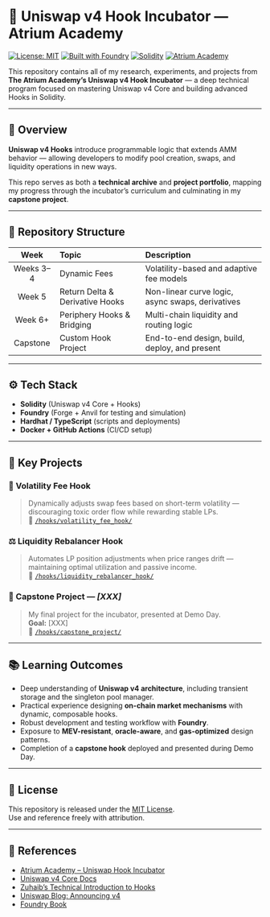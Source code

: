 # 🦄 Uniswap v4 Hook Incubator — Atrium Academy

[![License: MIT](https://img.shields.io/badge/License-MIT-blue.svg)](LICENSE)
[![Built with Foundry](https://img.shields.io/badge/Built%20with-Foundry-orange.svg)](https://book.getfoundry.sh/)
[![Solidity](https://img.shields.io/badge/Solidity-%5E0.8.25-lightgrey)](https://soliditylang.org/)
[![Atrium Academy](https://img.shields.io/badge/Atrium-Academy-6E56CF)](https://atrium.academy/uniswap)

This repository contains all of my research, experiments, and projects from **The Atrium Academy’s Uniswap v4 Hook Incubator** — a deep technical program focused on mastering Uniswap v4 Core and building advanced Hooks in Solidity.

---

## 📘 Overview

**Uniswap v4 Hooks** introduce programmable logic that extends AMM behavior — allowing developers to modify pool creation, swaps, and liquidity operations in new ways.  

This repo serves as both a **technical archive** and **project portfolio**, mapping my progress through the incubator’s curriculum and culminating in my **capstone project**.

---

## 🧠 Repository Structure

| Week       | Topic                         | Description                                           |
|:-----------:|:------------------------------|:------------------------------------------------------|
| Weeks 3–4   | Dynamic Fees                   | Volatility-based and adaptive fee models              |
| Week 5      | Return Delta & Derivative Hooks | Non-linear curve logic, async swaps, derivatives      |
| Week 6+     | Periphery Hooks & Bridging      | Multi-chain liquidity and routing logic               |
| Capstone    | Custom Hook Project             | End-to-end design, build, deploy, and present         |

---

## ⚙️ Tech Stack

- **Solidity** (Uniswap v4 Core + Hooks)
- **Foundry** (Forge + Anvil for testing and simulation)
- **Hardhat / TypeScript** (scripts and deployments)
- **Docker + GitHub Actions** (CI/CD setup)

---

## 🧩 Key Projects

### 🧮 Volatility Fee Hook
> Dynamically adjusts swap fees based on short-term volatility — discouraging toxic order flow while rewarding stable LPs.  
📁 [`/hooks/volatility_fee_hook/`](./hooks/volatility_fee_hook)

### ⚖️ Liquidity Rebalancer Hook
> Automates LP position adjustments when price ranges drift — maintaining optimal utilization and passive income.  
📁 [`/hooks/liquidity_rebalancer_hook/`](./hooks/liquidity_rebalancer_hook)

### 🚀 Capstone Project — *[XXX]*
> My final project for the incubator, presented at Demo Day.  
> **Goal:** [XXX]  
📁 [`/hooks/capstone_project/`](./hooks/capstone_project)

---

## 📚 Learning Outcomes

- Deep understanding of **Uniswap v4 architecture**, including transient storage and the singleton pool manager.  
- Practical experience designing **on-chain market mechanisms** with dynamic, composable hooks.  
- Robust development and testing workflow with **Foundry**.  
- Exposure to **MEV-resistant**, **oracle-aware**, and **gas-optimized** design patterns.  
- Completion of a **capstone hook** deployed and presented during Demo Day.

---

## 🧾 License

This repository is released under the [MIT License](LICENSE).  
Use and reference freely with attribution.

---

## 🔗 References

- [Atrium Academy – Uniswap Hook Incubator](https://atrium.academy/uniswap)
- [Uniswap v4 Core Docs](https://docs.uniswap.org/contracts/v4/overview)
- [Zuhaib’s Technical Introduction to Hooks](https://zuhaibmd.medium.com/uniswap-hook-incubator-technical-introduction-1-70c1b07d5814)
- [Uniswap Blog: Announcing v4](https://blog.uniswap.org/uniswap-v4)
- [Foundry Book](https://book.getfoundry.sh/)
